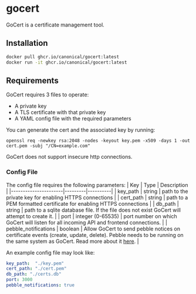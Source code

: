 # gocert

GoCert is a certificate management tool.

## Installation

```bash
docker pull ghcr.io/canonical/gocert:latest
docker run -it ghcr.io/canonical/gocert:latest
```

## Requirements

GoCert requires 3 files to operate:
* A private key
* A TLS certificate with that private key
* A YAML config file with the required parameters

You can generate the cert and the associated key by running:
```
openssl req -newkey rsa:2048 -nodes -keyout key.pem -x509 -days 1 -out cert.pem -subj "/CN=example.com"
```

GoCert does not support insecure http connections.

### Config File
The config file requires the following parameters:
| Key                  | Type    | Description |
|----------------------|---------|----------|
| key_path             | string  | path to the private key for enabling HTTPS connections |
| cert_path            | string  | path to a PEM formatted certificate for enabling HTTPS connections |
| db_path              | string  | path to a sqlite database file. If the file does not exist GoCert will attempt to create it. |
| port                 | integer (0-65535)  | port number on which GoCert will listen for all incoming API and frontend connections. |
| pebble_notifications | boolean | Allow GoCert to send pebble notices on certificate events (create, update, delete). Pebble needs to be running on the same system as GoCert. Read more about it [here](https://github.com/canonical/pebble?tab=readme-ov-file#notices). |

An example config file may look like:

```yaml
key_path:  "./key.pem"
cert_path: "./cert.pem"
db_path: "./certs.db"
port: 3000
pebble_notifications: true
```